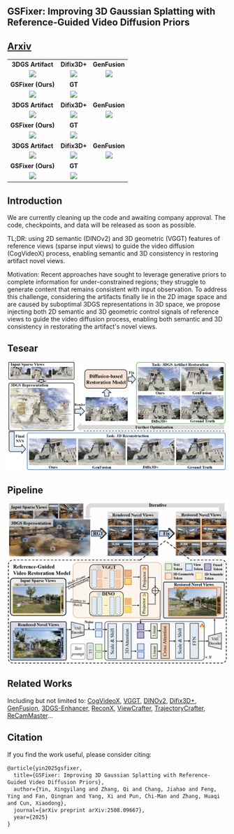 ## GSFixer: Improving 3D Gaussian Splatting with Reference-Guided Video Diffusion Priors
## [Arxiv](https://www.arxiv.org/pdf/2508.09667)


<table style="width:100%; text-align:center;">
  <tr>
    <td style="text-align:center;"><b>3DGS Artifact</b></td>
    <td style="text-align:center;"><b>Difix3D+</b></td>
    <td style="text-align:center;"><b>GenFusion</b></td>
  </tr>
  <tr>
    <td><img src="assets/Artifact1.gif" width="300" ></td>
    <td><img src="assets/Difix3D+1.gif" width="300"></td>
    <td><img src="assets/GenFusion1.gif" width="300"></td>
  </tr>
  <tr>
    <td style="text-align:center;"><b>GSFixer (Ours)</b></td>
    <td style="text-align:center;"><b>GT</b></td>
  </tr>
  <tr>
    <td><img src="assets/GSFixer1.gif" width="300"></td>
    <td><img src="assets/GT1.gif" width="300"></td>
  </tr>

  <tr>
    <td style="text-align:center;"><b>3DGS Artifact</b></td>
    <td style="text-align:center;"><b>Difix3D+</b></td>
    <td style="text-align:center;"><b>GenFusion</b></td>
  </tr>
  <tr>
    <td><img src="assets/Artifact2.gif" width="300" ></td>
    <td><img src="assets/Difix3D+2.gif" width="300"></td>
    <td><img src="assets/GenFusion2.gif" width="300"></td>
  </tr>
  <tr>
    <td style="text-align:center;"><b>GSFixer (Ours)</b></td>
    <td style="text-align:center;"><b>GT</b></td>
  </tr>
  <tr>
    <td><img src="assets/GSFixer2.gif" width="300"></td>
    <td><img src="assets/GT2.gif" width="300"></td>
  </tr>
  <tr>
    <td style="text-align:center;"><b>3DGS Artifact</b></td>
    <td style="text-align:center;"><b>Difix3D+</b></td>
    <td style="text-align:center;"><b>GenFusion</b></td>
  </tr>
  <tr>
    <td><img src="assets/Artifact3.gif" width="300" ></td>
    <td><img src="assets/Difix3D+3.gif" width="300"></td>
    <td><img src="assets/GenFusion3.gif" width="300"></td>
  </tr>
  <tr>
    <td style="text-align:center;"><b>GSFixer (Ours)</b></td>
    <td style="text-align:center;"><b>GT</b></td>
  </tr>
  <tr>
    <td><img src="assets/GSFixer3.gif" width="300"></td>
    <td><img src="assets/GT3.gif" width="300"></td>
  </tr>
  
</table>




## Introduction

We are currently cleaning up the code and awaiting company approval. The code, checkpoints, and data will be released as soon as possible.

TL;DR: using 2D semantic (DINOv2) and 3D geometric (VGGT) features of reference views (sparse input views) to guide the video diffusion (CogVideoX) process, enabling semantic and 3D consistency in restoring artifact novel views.

Motivation: Recent approaches have sought to leverage generative priors to complete information for under-constrained regions; they struggle to generate content that remains consistent with input observation. To address this challenge, considering the artifacts finally lie in the 2D image space and are caused by suboptimal 3DGS representations in 3D space, we propose injecting both 2D semantic and 3D geometric control signals of reference views to guide the video diffusion process, enabling both semantic and 3D consistency in restorating the artifact's novel views.

## Tesear
![Tesear](assets/teaser.png)

## Pipeline 
![Pipeline](assets/gsfixer_framework.png)


## Related Works
Including but not limited to: [CogVideoX](https://github.com/zai-org/CogVideo), [VGGT](https://github.com/facebookresearch/vggt), [DINOv2](https://github.com/facebookresearch/dinov2), [Difix3D+](https://github.com/nv-tlabs/Difix3D), [GenFusion](https://github.com/Inception3D/GenFusion), [3DGS-Enhancer](https://github.com/xiliu8006/3DGS-Enhancer), [ReconX](https://github.com/liuff19/ReconX), [ViewCrafter](https://github.com/Drexubery/ViewCrafter), [TrajectoryCrafter](https://github.com/TrajectoryCrafter/TrajectoryCrafter), [ReCamMaster](https://github.com/KwaiVGI/ReCamMaster)...

## Citation

If you find the work useful, please consider citing:
```
@article{yin2025gsfixer,
  title={GSFixer: Improving 3D Gaussian Splatting with Reference-Guided Video Diffusion Priors},
  author={Yin, Xingyilang and Zhang, Qi and Chang, Jiahao and Feng, Ying and Fan, Qingnan and Yang, Xi and Pun, Chi-Man and Zhang, Huaqi and Cun, Xiaodong},
  journal={arXiv preprint arXiv:2508.09667},
  year={2025}
}
```


